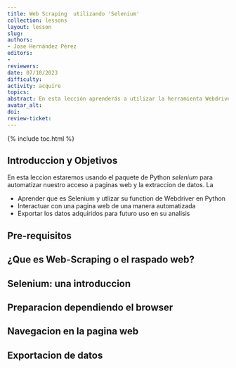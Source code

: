 ```yaml
---
title: Web Scraping  utilizando 'Selenium'
collection: lessons
layout: lesson
slug:
authors:
- Jose Hernández Pérez
editors:
-
reviewers:
date: 07/10/2023
difficulty: 
activity: acquire
topics: 
abstract: En esta lección aprenderás a utilizar la herramienta Webdriver que es parte de Selenium para extraer datos de una pagina web
avatar_alt:
doi: 
review-ticket:
---
```

{% include toc.html %}

## Introduccion y Objetivos

En esta leccion estaremos usando el paquete de Python _selenium_ para automatizar nuestro acceso a paginas web y la extraccion de datos. La

- Aprender que es Selenium y utlizar su function de Webdriver en Python
- Interactuar con una pagina web de una manera automatizada
- Exportar los datos adquiridos para futuro uso en su analisis

## Pre-requisitos



## ¿Que es Web-Scraping o el raspado web?




## Selenium: una introduccion




## Preparacion dependiendo el browser



## Navegacion en la pagina web




## Exportacion de datos



